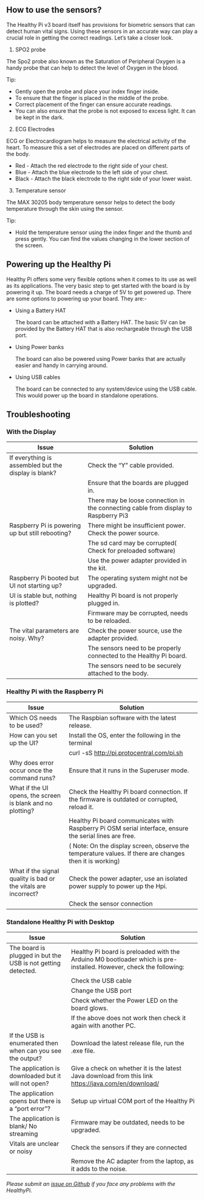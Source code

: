 ## How to use the sensors?

The Healthy Pi v3 board itself has provisions for biometric sensors that can detect human vital signs. Using these sensors in an accurate way can play a crucial role in getting the correct readings. Let’s take a closer look.

1) SPO2 probe

The Spo2 probe also known as the Saturation of Peripheral Oxygen is a handy probe that can help to detect the level of Oxygen in the blood.

Tip: 
* Gently open the probe and place your index finger inside.
* To ensure that the finger is placed in the middle of the probe.
* Correct placement of the finger can ensure accurate readings.
* You can also ensure that the probe is not exposed to excess light. It can be kept in the dark.


2) ECG Electrodes

ECG or Electrocardiogram helps to measure the electrical activity of the heart. To measure this a set of electrodes are placed on different parts of the body.

* Red - Attach the red electrode to the right side of your chest.
* Blue - Attach the blue electrode to the left side of your chest. 
* Black - Attach the black electrode to the right side of your lower waist.

3) Temperature sensor

The MAX 30205 body temperature sensor helps to detect the body temperature through the skin using the sensor.

Tip:
* Hold the temperature sensor using the index finger and the thumb and press gently. You can find the values changing in the lower section of the screen.

## Powering up the Healthy Pi

Healthy Pi offers some very flexible options when it comes to its use as well as its applications. The very basic step to get started with the board is by powering it up. The board needs a charge of 5V to get powered up. There are some options to powering up your board. They are:-

* Using a Battery HAT

    The board can be attached with a Battery HAT. The basic 5V can be provided by the Battery HAT that is also rechargeable through the USB port.

* Using Power banks

    The board can also be powered using Power banks that are actually easier and handy in carrying around.

* Using USB cables

     The board can be connected to any system/device using the USB cable. This would power up the board in standalone operations.

## Troubleshooting

### With the Display
| Issue                                                | Solution                                                                            |
|------------------------------------------------------|-------------------------------------------------------------------------------------|
| If everything is assembled but the display is blank? | Check the “Y” cable provided.                                                       |
|                                                      | Ensure that the boards are plugged in.                                              |
|                                                      | There may be loose connection in the connecting cable from display to Raspberry Pi3 |
| Raspberry Pi is powering up but still rebooting?     | There might be insufficient power. Check the power source.                          |
|                                                      | The sd card may be corrupted( Check for preloaded software)                         |
|                                                      | Use the power adapter provided in the kit.                                          |
| Raspberry Pi booted but UI not starting up?          | The operating system might not be upgraded.                                         |
| UI is stable but, nothing is plotted?                | Healthy Pi board is not properly plugged in.                                        |
|                                                      | Firmware may be corrupted, needs to be reloaded.                                    |
| The vital parameters are noisy. Why?                 | Check the power source, use the adapter provided.                                   |
|                                                      | The sensors need to be properly connected to the Healthy Pi board.                  |
|                                                      | The sensors need to be securely attached to the body.                               |



### Healthy Pi with the Raspberry Pi

| Issue                                                          | Solution                                                                                                |
|----------------------------------------------------------------|---------------------------------------------------------------------------------------------------------|
| Which OS needs to be used?                                     | The Raspbian software with the latest release.                                                          |
| How can you set up the UI?                                     | Install the OS, enter the following in the terminal                                                     |
|                                                                | curl -sS http://pi.protocentral.com/pi.sh | sudo bash                                                   |
| Why does error occur once the command runs?                    | Ensure that it runs in the Superuser mode.                                                              |
| What if the UI opens, the screen is blank and no plotting?     | Check the Healthy Pi board connection. If the firmware is outdated or corrupted, reload it.             |
|                                                                | Healthy Pi board communicates with Raspberry Pi OSM serial interface, ensure the serial lines are free. |
|                                                                | ( Note: On the display screen, observe the temperature values. If there are changes then it is working) |
| What if the signal quality is bad or the vitals are incorrect? | Check the power adapter, use an isolated power supply to power up the Hpi.                              |
|                                                                | Check the sensor connection         
 
### Standalone Healthy Pi with Desktop

| Issue                                                        | Solution                                                                                                           |
|--------------------------------------------------------------|--------------------------------------------------------------------------------------------------------------------|
| The board is plugged in but the USB is not getting detected. | Healthy Pi board is preloaded with the Arduino M0 bootloader which is pre-installed. However, check the following: |
|                                                              | Check the USB cable                                                                                                |
|                                                              | Change the USB port                                                                                                |
|                                                              | Check whether the Power LED on the board glows.                                                                    |
|                                                              | If the above does not work then check it again with another PC.                                                    |
| If the USB is enumerated then when can you see the output?   | Download the latest release file, run the .exe file.                                                               |
| The application is downloaded but it will not open?          | Give a check on whether it is the latest Java download from this link https://java.com/en/download/                |
| The application opens but there is a “port error”?           | Setup up virtual COM port of the Healthy Pi                                                                        |
| The application is blank/ No streaming                       | Firmware may be outdated, needs to be upgraded.                                                                    |
| Vitals are unclear or noisy                                  | Check the sensors if they are connected                                                                            |
|                                                              | Remove the AC adapter from the laptop, as it adds to the noise.   


*Please submit an [issue on Github](https://github.com/Protocentral/protocentral-healthypi-v3/issues/new) if you face any problems with the HealthyPi.*
